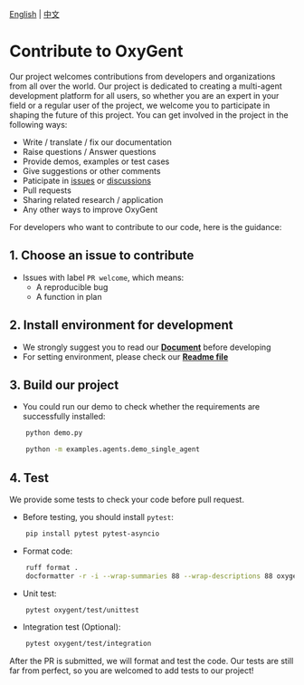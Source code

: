 <!-- Copyright 2025 JD.com

Licensed under the Apache License, Version 2.0 (the "License");
you may not use this project except in compliance with the License.
You may obtain a copy of the License at

    http://www.apache.org/licenses/LICENSE-2.0

Unless required by applicable law or agreed to in writing, software
distributed under the License is distributed on an "AS IS" BASIS,
WITHOUT WARRANTIES OR CONDITIONS OF ANY KIND, either express or implied.
See the License for the specific language governing permissions and
limitations under the License. -->

[English](./CONTRIBUTING.md) | [中文](./CONTRIBUTING_zh.md)

# Contribute to OxyGent

Our project welcomes contributions from developers and organizations from all over the world. Our project is dedicated to creating a multi-agent development platform for all users, so whether you are an expert in your field or a regular user of the project, we welcome you to participate in shaping the future of this project. You can get involved in the project in the following ways:

+ Write / translate / fix our documentation
+ Raise questions / Answer questions
+ Provide demos, examples or test cases
+ Give suggestions or other comments
+ Paticipate in [issues](https://github.com/jd-opensource/OxyGent/issues) or [discussions](https://github.com/jd-opensource/OxyGent/discussions)
+ Pull requests
+ Sharing related research / application
+ Any other ways to improve OxyGent

For developers who want to contribute to our code, here is the guidance:

## 1. Choose an issue to contribute
+ Issues with label `PR welcome`, which means:
    + A reproducible bug
    + A function in plan

## 2. Install environment for development
+ We strongly suggest you to read our **[Document](http://oxygent.jd.com/docs/)** before developing
+ For setting environment, please check our  **[Readme file](/README.md)**

## 3. Build our project
+ You could run our demo to check whether the requirements are successfully installed:
```bash
    python demo.py
```
```bash
    python -m examples.agents.demo_single_agent
```

## 4. Test
We provide some tests to check your code before pull request.
+ Before testing, you should install `pytest`:
```bash
    pip install pytest pytest-asyncio
```
+ Format code:
```bash
    ruff format .
    docformatter -r -i --wrap-summaries 88 --wrap-descriptions 88 oxygent/
```
+ Unit test:
```bash
    pytest oxygent/test/unittest
```
+ Integration test (Optional):
```bash
    pytest oxygent/test/integration
```
After the PR is submitted, we will format and test the code.
Our tests are still far from perfect, so you are welcomed to add tests to our project!